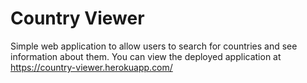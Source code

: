 # Country Viewer

Simple web application to allow users to search for countries and see information about them. You can view the deployed application at https://country-viewer.herokuapp.com/